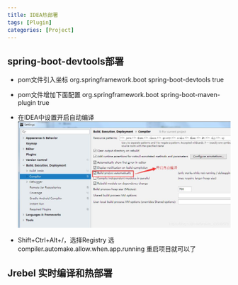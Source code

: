 ```yaml
---
title: IDEA热部署
tags: [Plugin]
categories: [Project]
---
```


## spring-boot-devtools部署
* pom文件引入坐标
        <dependency>
	        <groupId>org.springframework.boot</groupId>
	        <artifactId>spring-boot-devtools</artifactId>
	        <optional>true</optional>
	    </dependency>
* pom文件增加下面配置
  <build>
        <plugins>
            <plugin>
                <groupId>org.springframework.boot</groupId>
                <artifactId>spring-boot-maven-plugin</artifactId>
                <configuration>
                    <fork>true</fork><!--必须添加这个配置-->
                </configuration>
            </plugin>
        </plugins>
    </build>

* 在IDEA中设置开启自动编译
![IDEA自动编译](/plugins/1.png "1")
* Shift+Ctrl+Alt+/，选择Registry
选 compiler.automake.allow.when.app.running
重启项目就可以了

## Jrebel 实时编译和热部署

